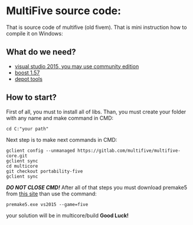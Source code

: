 # MultiFive source code:

That is source code of multifive (old fivem).
That is mini instruction how to compile it on Windows:

## What do we need?

- [visual studio 2015, you may use community edition](https://www.visualstudio.com/ru-ru/downloads/download-visual-studio-vs.aspx)
- [boost 1.57](http://www.boost.org/doc/libs/1_57_0/)
- [depot tools](https://www.chromium.org/developers/how-tos/install-depot-tools)

## How to start?

First of all, you must to install all of libs. Than, you must create your folder with any name and make command in CMD:
```
cd C:"your path"
```
Next step is to make next commands in CMD:
```
gclient config --unmanaged https://gitlab.com/multifive/multifive-core.git
gclient sync
cd multicore
git checkout portability-five
gclient sync
```
**_DO NOT CLOSE CMD!_**
After all of that steps you must download premake5 from [this site](https://premake.github.io/) than use the command:
```
premake5.exe vs2015 --game=five
```
your solution will be in multicore/build
**Good Luck!**